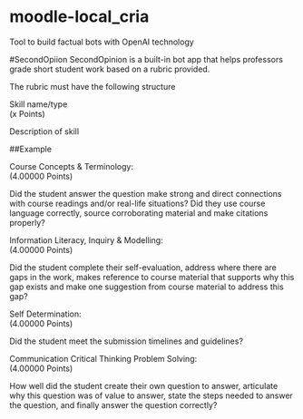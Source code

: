 # moodle-local_cria
Tool to build factual bots with OpenAI technology

#SecondOpiion
SecondOpinion is a built-in bot app that helps professors grade short student work based on a rubric provided.

The rubric must have the following structure



Skill name/type  
(x Points)

Description of skill

##Example

Course Concepts & Terminology:  
(4.00000 Points)

Did the student answer the question make strong and direct connections with course readings and/or real-life situations? Did they use course language correctly, source corroborating material and make citations properly?

Information Literacy, Inquiry & Modelling:  
(4.00000 Points)

Did the student complete their self-evaluation, address where there are gaps in the work, makes reference to course material that supports why this gap exists and make one suggestion from course material to address this gap?

Self Determination:  
(4.00000 Points)

Did the student meet the submission timelines and guidelines?

Communication Critical Thinking Problem Solving:  
(4.00000 Points)

How well did the student create their own question to answer, articulate why this question was of value to answer, state the steps needed to answer the question, and finally answer the question correctly?
